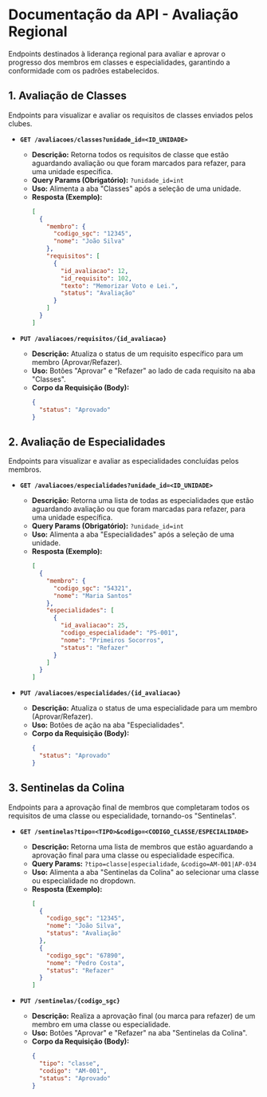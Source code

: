 # Documentação da API - Avaliação Regional

Endpoints destinados à liderança regional para avaliar e aprovar o progresso dos membros em classes e especialidades, garantindo a conformidade com os padrões estabelecidos.

## 1. Avaliação de Classes

Endpoints para visualizar e avaliar os requisitos de classes enviados pelos clubes.

* **`GET /avaliacoes/classes?unidade_id=<ID_UNIDADE>`**
    * **Descrição:** Retorna todos os requisitos de classe que estão aguardando avaliação ou que foram marcados para refazer, para uma unidade específica.
    * **Query Params (Obrigatório):** `?unidade_id=int`
    * **Uso:** Alimenta a aba "Classes" após a seleção de uma unidade.
    * **Resposta (Exemplo):**
        ```json
        [
          {
            "membro": {
              "codigo_sgc": "12345",
              "nome": "João Silva"
            },
            "requisitos": [
              {
                "id_avaliacao": 12,
                "id_requisito": 102,
                "texto": "Memorizar Voto e Lei.",
                "status": "Avaliação"
              }
            ]
          }
        ]
        ```

* **`PUT /avaliacoes/requisitos/{id_avaliacao}`**
    * **Descrição:** Atualiza o status de um requisito específico para um membro (Aprovar/Refazer).
    * **Uso:** Botões "Aprovar" e "Refazer" ao lado de cada requisito na aba "Classes".
    * **Corpo da Requisição (Body):**
        ```json
        {
          "status": "Aprovado"
        }
        ```

## 2. Avaliação de Especialidades

Endpoints para visualizar e avaliar as especialidades concluídas pelos membros.

* **`GET /avaliacoes/especialidades?unidade_id=<ID_UNIDADE>`**
    * **Descrição:** Retorna uma lista de todas as especialidades que estão aguardando avaliação ou que foram marcadas para refazer, para uma unidade específica.
    * **Query Params (Obrigatório):** `?unidade_id=int`
    * **Uso:** Alimenta a aba "Especialidades" após a seleção de uma unidade.
    * **Resposta (Exemplo):**
        ```json
        [
          {
            "membro": {
              "codigo_sgc": "54321",
              "nome": "Maria Santos"
            },
            "especialidades": [
              {
                "id_avaliacao": 25,
                "codigo_especialidade": "PS-001",
                "nome": "Primeiros Socorros",
                "status": "Refazer"
              }
            ]
          }
        ]
        ```

* **`PUT /avaliacoes/especialidades/{id_avaliacao}`**
    * **Descrição:** Atualiza o status de uma especialidade para um membro (Aprovar/Refazer).
    * **Uso:** Botões de ação na aba "Especialidades".
    * **Corpo da Requisição (Body):**
        ```json
        {
          "status": "Aprovado"
        }
        ```

## 3. Sentinelas da Colina

Endpoints para a aprovação final de membros que completaram todos os requisitos de uma classe ou especialidade, tornando-os "Sentinelas".

* **`GET /sentinelas?tipo=<TIPO>&codigo=<CODIGO_CLASSE/ESPECIALIDADE>`**
    * **Descrição:** Retorna uma lista de membros que estão aguardando a aprovação final para uma classe ou especialidade específica.
    * **Query Params:** `?tipo=classe|especialidade`, `&codigo=AM-001|AP-034`
    * **Uso:** Alimenta a aba "Sentinelas da Colina" ao selecionar uma classe ou especialidade no dropdown.
    * **Resposta (Exemplo):**
        ```json
        [
          {
            "codigo_sgc": "12345",
            "nome": "João Silva",
            "status": "Avaliação"
          },
          {
            "codigo_sgc": "67890",
            "nome": "Pedro Costa",
            "status": "Refazer"
          }
        ]
        ```

* **`PUT /sentinelas/{codigo_sgc}`**
    * **Descrição:** Realiza a aprovação final (ou marca para refazer) de um membro em uma classe ou especialidade.
    * **Uso:** Botões "Aprovar" e "Refazer" na aba "Sentinelas da Colina".
    * **Corpo da Requisição (Body):**
        ```json
        {
          "tipo": "classe",
          "codigo": "AM-001",
          "status": "Aprovado"
        }
        ```
